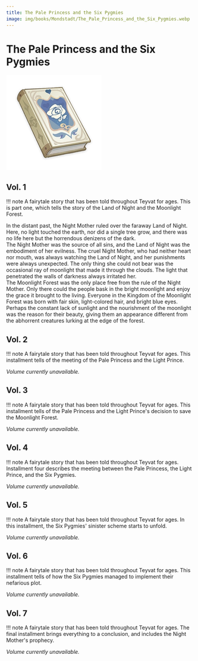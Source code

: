 ```yaml
---
title: The Pale Princess and the Six Pygmies
image: img/books/Mondstadt/The_Pale_Princess_and_the_Six_Pygmies.webp
---
```


# The Pale Princess and the Six Pygmies

![Book Image](../../img/books/Mondstadt/The_Pale_Princess_and_the_Six_Pygmies.webp)

## Vol. 1

!!! note
    A fairytale story that has been told throughout Teyvat for ages. This is part one, which tells the story of the Land of Night and the Moonlight Forest.
  
In the distant past, the Night Mother ruled over the faraway Land of Night. Here, no light touched the earth, nor did a single tree grow, and there was no life here but the horrendous denizens of the dark.  
The Night Mother was the source of all sins, and the Land of Night was the embodiment of her evilness. The cruel Night Mother, who had neither heart nor mouth, was always watching the Land of Night, and her punishments were always unexpected. The only thing she could not bear was the occasional ray of moonlight that made it through the clouds. The light that penetrated the walls of darkness always irritated her.  
The Moonlight Forest was the only place free from the rule of the Night Mother. Only there could the people bask in the bright moonlight and enjoy the grace it brought to the living. Everyone in the Kingdom of the Moonlight Forest was born with fair skin, light-colored hair, and bright blue eyes. Perhaps the constant lack of sunlight and the nourishment of the moonlight was the reason for their beauty, giving them an appearance different from the abhorrent creatures lurking at the edge of the forest.

## Vol. 2

!!! note
    A fairytale story that has been told throughout Teyvat for ages. This installment tells of the meeting of the Pale Princess and the Light Prince.

*Volume currently unavailable.*

## Vol. 3

!!! note
    A fairytale story that has been told throughout Teyvat for ages. This installment tells of the Pale Princess and the Light Prince's decision to save the Moonlight Forest.

*Volume currently unavailable.*

## Vol. 4

!!! note
    A fairytale story that has been told throughout Teyvat for ages. Installment four describes the meeting between the Pale Princess, the Light Prince, and the Six Pygmies.

*Volume currently unavailable.*

## Vol. 5

!!! note
    A fairytale story that has been told throughout Teyvat for ages. In this installment, the Six Pygmies' sinister scheme starts to unfold.

*Volume currently unavailable.*

## Vol. 6

!!! note
    A fairytale story that has been told throughout Teyvat for ages. This installment tells of how the Six Pygmies managed to implement their nefarious plot.

*Volume currently unavailable.*

## Vol. 7

!!! note
    A fairytale story that has been told throughout Teyvat for ages. The final installment brings everything to a conclusion, and includes the Night Mother's prophecy.

*Volume currently unavailable.*